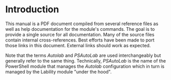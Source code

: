 # Introduction

This manual is a PDF document compiled from several reference files as well as help documentation for the module's commands. The goal is to provide a single source for all documentation. Many of the source files contain internal cross-references. Best efforts have been made to port those links in this document. External links should work as expected.

Note that the terms *Autolab* and *PSAutoLab* are used interchangeably but generally refer to the same thing. Technically, _PSAutoLab_ is the name of the PowerShell module that manages the _Autolab_ configuration which in turn is managed by the Lability module "under the hood".
